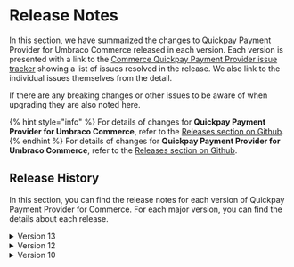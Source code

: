# Release Notes

In this section, we have summarized the changes to Quickpay Payment Provider for Umbraco Commerce released in each version. Each version is presented with a link to the [Commerce Quickpay Payment Provider issue tracker](https://github.com/umbraco/Umbraco.Commerce.PaymentProviders.Quickpay/issues) showing a list of issues resolved in the release.  We also link to the individual issues themselves from the detail.

If there are any breaking changes or other issues to be aware of when upgrading they are also noted here.

{% hint style="info" %}
For details of changes for **Quickpay Payment Provider for Umbraco Commerce**, refer to the [Releases section on Github](https://github.com/umbraco/Umbraco.Commerce.PaymentProviders.Quickpay/releases).
{% endhint %}
For details of changes for **Quickpay Payment Provider for Umbraco Commerce**, refer to the [Releases section on Github](https://github.com/umbraco/Umbraco.Commerce.PaymentProviders.Quickpay/releases).
## Release History

In this section, you can find the release notes for each version of Quickpay Payment Provider for Commerce. For each major version, you can find the details about each release.

<details>

<summary>Version 13</summary>

#### [13.0.1 (January 29th 2024)](https://github.com/umbraco/Umbraco.Commerce.PaymentProviders.Quickpay/releases/tag/release-13.0.1)

* Fix incorrect order's payment status because of DbConcurrencyException when authorize event and capture event are fired at the same time.

#### [13.0.0 (December 13th 2023)](https://github.com/umbraco/Umbraco.Commerce.PaymentProviders.Quickpay/releases/tag/release-13.0.0)

* Upgraded Umbraco & Umbraco Commerce dependencey to v13.
* Upgraded all 3rd party nuget dependencies.

</details>

<details>

<summary>Version 12</summary>

#### [12.0.1 (January 30th 2024)](https://github.com/umbraco/Umbraco.Commerce.PaymentProviders.Quickpay/releases/tag/release-12.0.1)

* Fix incorrect order's payment status because of DbConcurrencyException when authorize event and capture event are fired at the same time.

#### 12.0.0 (July 5th 2023)

* [Initial product launch](https://umbraco.com/blog/umbraco-commerce-release/).
  
</details>

<details>

<summary>Version 10</summary>

#### 10.0.0 (July 5th 2023)

* [Initial product launch](https://umbraco.com/blog/umbraco-commerce-release/).
  
</details>
